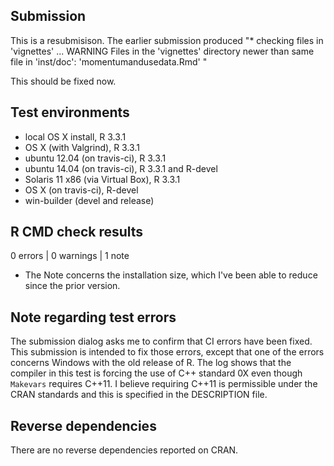 ## Submission 
 
This is a resubmisison. The earlier submission produced "* checking files in 'vignettes' ... WARNING 
Files in the 'vignettes' directory newer than same file in 'inst/doc': 'momentumandusedata.Rmd' "

This should be fixed now.
 
## Test environments 
* local OS X install, R 3.3.1 
* OS X (with Valgrind), R 3.3.1 
* ubuntu 12.04 (on travis-ci), R 3.3.1 
* ubuntu 14.04 (on travis-ci), R 3.3.1 and R-devel 
* Solaris 11 x86 (via Virtual Box), R 3.3.1 
* OS X (on travis-ci), R-devel 
* win-builder (devel and release) 
 
## R CMD check results 
 
0 errors | 0 warnings | 1 note 
 
* The Note concerns the installation size, which I've been able to reduce since the prior version. 
 
## Note regarding test errors 
 
The submission dialog asks me to confirm that CI errors have been fixed. This submission is intended to fix those errors, except that one of the errors concerns Windows with the old release of R. The log shows that the compiler in this test is forcing the use of C++ standard 0X even though `Makevars` requires C++11. I believe requiring C++11 is permissible under the CRAN standards and this is specified in the DESCRIPTION file. 
 
## Reverse dependencies 
 
There are no reverse dependencies reported on CRAN. 